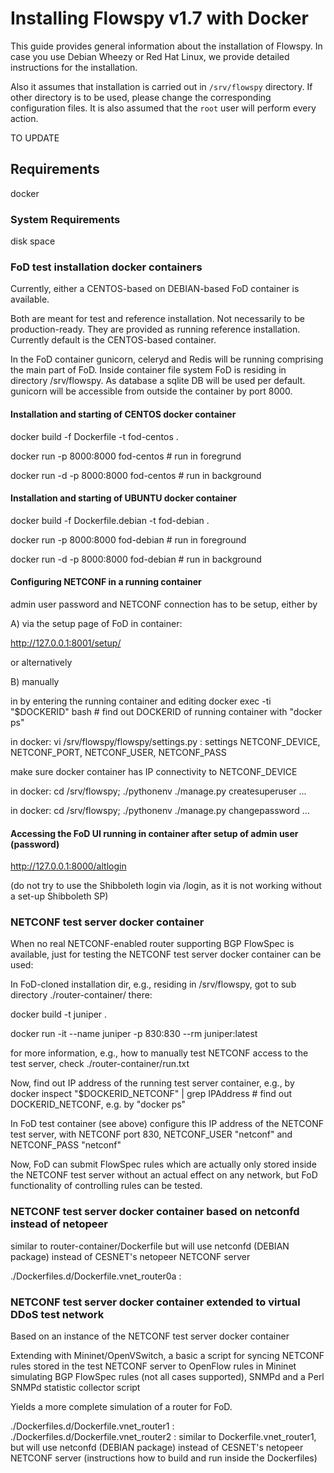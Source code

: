 # Installing Flowspy v1.7 with Docker

This guide provides general information about the installation of Flowspy. In case you use Debian Wheezy or Red Hat Linux, we provide detailed instructions for the installation.

Also it assumes that installation is carried out in `/srv/flowspy`
directory. If other directory is to be used, please change the
corresponding configuration files. It is also assumed that the `root` user
will perform every action.

TO UPDATE

## Requirements

docker

### System Requirements

disk space

### FoD test installation docker containers

Currently, either a CENTOS-based on DEBIAN-based FoD container is available.

Both are meant for test and reference installation.
Not necessarily to be production-ready.
They are provided as running reference installation.
Currently default is the CENTOS-based container.

In the FoD container gunicorn, celeryd and Redis will be running comprising the main part of FoD.
Inside container file system FoD is residing in directory /srv/flowspy.
As database a sqlite DB will be used per default.
gunicorn will be accessible from outside the container by port 8000.


#### Installation and starting of CENTOS docker container

docker build -f Dockerfile -t fod-centos .

docker run -p 8000:8000 fod-centos # run in foregrund

docker run -d -p 8000:8000 fod-centos # run in background

#### Installation and starting of UBUNTU docker container

docker build -f Dockerfile.debian -t fod-debian .

docker run -p 8000:8000 fod-debian # run in foreground

docker run -d -p 8000:8000 fod-debian # run in background

#### Configuring NETCONF in a running container 

admin user password and NETCONF connection has to be setup, 
either by

A) via the setup page of FoD in container: 

http://127.0.0.1:8001/setup/

or alternatively

B) manually

in by entering the running container and editing
docker exec -ti "$DOCKERID" bash # find out DOCKERID of running container with "docker ps"

in docker: vi /srv/flowspy/flowspy/settings.py : settings NETCONF_DEVICE, NETCONF_PORT, NETCONF_USER, NETCONF_PASS

make sure docker container has IP connectivity to NETCONF_DEVICE

in docker: cd /srv/flowspy; ./pythonenv ./manage.py createsuperuser ...

in docker: cd /srv/flowspy; ./pythonenv ./manage.py changepassword ...

#### Accessing the FoD UI running in container after setup of admin user (password)

http://127.0.0.1:8000/altlogin

(do not try to use the Shibboleth login via /login, as it is not working without a set-up Shibboleth SP)

### NETCONF test server docker container

When no real NETCONF-enabled router supporting BGP FlowSpec is available, just for 
testing the NETCONF test server docker container can be used:

In FoD-cloned installation dir, e.g., residing in /srv/flowspy,
got to sub directory ./router-container/
there:

docker build -t juniper .

docker run -it --name juniper -p 830:830 --rm juniper:latest

for more information, e.g., how to manually test NETCONF access to the test server, check ./router-container/run.txt

Now, find out IP address of the running test server container, e.g., by
docker inspect "$DOCKERID_NETCONF" | grep IPAddress # find out DOCKERID_NETCONF, e.g. by "docker ps"

In FoD test container (see above) configure this IP address of the NETCONF test server,
with NETCONF port 830, NETCONF_USER "netconf" and NETCONF_PASS "netconf"

Now, FoD can submit FlowSpec rules which are actually only stored inside the NETCONF test server
without an actual effect on any network, but FoD functionality of controlling rules can be tested. 

### NETCONF test server docker container based on netconfd instead of netopeer

similar to router-container/Dockerfile but will use netconfd (DEBIAN package) instead of CESNET's netopeer NETCONF server

./Dockerfiles.d/Dockerfile.vnet_router0a : 

### NETCONF test server docker container extended to virtual DDoS test network

Based on an instance of the NETCONF test server docker container

Extending with Mininet/OpenVSwitch, 
a basic a script for syncing NETCONF rules stored in the test NETCONF server
to OpenFlow rules in Mininet simulating BGP FlowSpec rules (not all cases supported),
SNMPd and a Perl SNMPd statistic collector script

Yields a more complete simulation of a router for FoD.

./Dockerfiles.d/Dockerfile.vnet_router1 : 
./Dockerfiles.d/Dockerfile.vnet_router2 : similar to Dockerfile.vnet_router1, but will use netconfd (DEBIAN package) instead of CESNET's netopeer NETCONF server
(instructions how to build and run inside the Dockerfiles)





